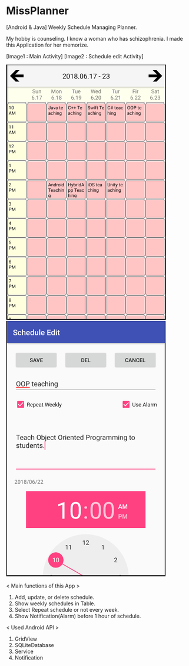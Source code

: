 # MissPlanner

[Android & Java] Weekly Schedule Managing Planner.

My hobby is counseling. 
I know a woman who has schizophrenia. 
I made this Application for her memorize.


[Image1 : Main Activity]
[Image2 : Schedule edit Activity]

<div>
<img src="https://github.com/DonggeunJung/MissPlanner/blob/master/Etc/Capture%20Image/MissPlanner_Capture02.png?raw=true width="400px"></img>
<img src="https://github.com/DonggeunJung/MissPlanner/blob/master/Etc/Capture%20Image/MissPlanner_Capture03.png?raw=true width="400px"></img>
</div>


< Main functions of this App >
1. Add, update, or delete schedule.
2. Show weekly schedules in Table.
3. Select Repeat schedule or not every week.
4. Show Notification(Alarm) before 1 hour of schedule.


< Used Android API >
1. GridView
2. SQLiteDatabase
3. Service
4. Notification
